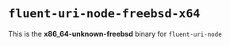 # `fluent-uri-node-freebsd-x64`

This is the **x86_64-unknown-freebsd** binary for `fluent-uri-node`
